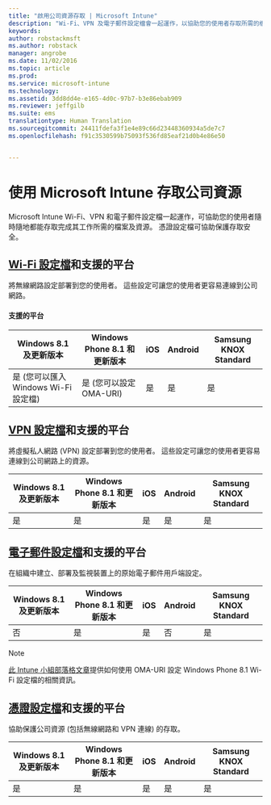 ```yaml
---
title: "啟用公司資源存取 | Microsoft Intune"
description: "Wi-Fi、VPN 及電子郵件設定檔會一起運作，以協助您的使用者存取所需的檔案及資源。"
keywords: 
author: robstackmsft
ms.author: robstack
manager: angrobe
ms.date: 11/02/2016
ms.topic: article
ms.prod: 
ms.service: microsoft-intune
ms.technology: 
ms.assetid: 3dd8dd4e-e165-4d0c-97b7-b3e86ebab909
ms.reviewer: jeffgilb
ms.suite: ems
translationtype: Human Translation
ms.sourcegitcommit: 24411fdefa3f1e4e89c66d23448360934a5de7c7
ms.openlocfilehash: f91c3530599b75093f536fd85eaf21d0b4e86e50


---
```


# <a name="enable-access-to-company-resources-with-microsoft-intune"></a>使用 Microsoft Intune 存取公司資源
Microsoft Intune Wi-Fi、VPN 和電子郵件設定檔一起運作，可協助您的使用者隨時隨地都能存取完成其工作所需的檔案及資源。 憑證設定檔可協助保護存取安全。

## <a name="wifi-profileswificonnectionsinmicrosoftintunemd-and-supported-platforms"></a>[Wi-Fi 設定檔](wi-fi-connections-in-microsoft-intune.md)和支援的平台

將無線網路設定部署到您的使用者。 這些設定可讓您的使用者更容易連線到公司網路。
#### <a name="supported-platforms"></a>支援的平台

|Windows 8.1 及更新版本|Windows Phone 8.1 和更新版本|iOS|Android|Samsung KNOX Standard|
|---------------------|---------------------------|---|-------|------------|
|是 (您可以匯入 Windows Wi-Fi 設定檔)|是 (您可以設定 OMA-URI) |是|是|是|

## <a name="vpn-profilesvpnconnectionsinmicrosoftintunemd-and-supported-platforms"></a>[VPN 設定檔](vpn-connections-in-microsoft-intune.md)和支援的平台
將虛擬私人網路 (VPN) 設定部署到您的使用者。 這些設定可讓您的使用者更容易連線到公司網路上的資源。

|Windows 8.1 及更新版本|Windows Phone 8.1 和更新版本|iOS|Android|Samsung KNOX Standard|
|---------------------|---------------------------|---|-------|------------|
|是|是|是|是|是|

## <a name="email-profilesconfigureaccesstocorporateemailusingemailprofileswithmicrosoftintunemd-and-supported-platforms"></a>[電子郵件設定檔](configure-access-to-corporate-email-using-email-profiles-with-microsoft-intune.md)和支援的平台
在組織中建立、部署及監視裝置上的原始電子郵件用戶端設定。

|Windows 8.1 及更新版本|Windows Phone 8.1 和更新版本|iOS|Android|Samsung KNOX Standard|
|---------------------|---------------------------|---|-------|------------|
|否|是|是|否|是|
> [!NOTE]
> [此 Intune 小組部落格文章](https://blogs.technet.microsoft.com/enterprisemobility/2015/02/19/using-oma-uri-to-create-custom-wi-fi-profiles-for-windows-phone-8-1/)提供如何使用 OMA-URI 設定 Windows Phone 8.1 Wi-Fi 設定檔的相關資訊。

## <a name="certificate-profilessecureresourceaccesswithcertificateprofilesmd-and-supported-platforms"></a>[憑證設定檔](secure-resource-access-with-certificate-profiles.md)和支援的平台
協助保護公司資源 (包括無線網路和 VPN 連線) 的存取。

|Windows 8.1 及更新版本|Windows Phone 8.1 和更新版本|iOS|Android|Samsung KNOX Standard|
|---------------------|---------------------------|---|-------|------------|
|是|是|是|是|是|



<!--HONumber=Nov16_HO1-->


